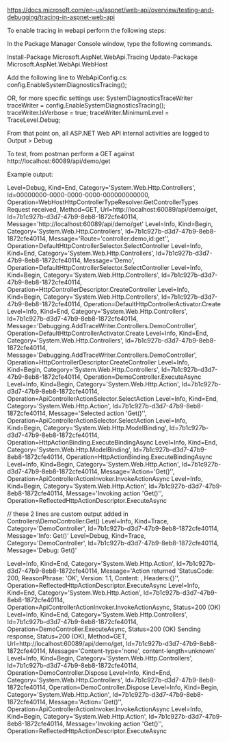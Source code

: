 ﻿https://docs.microsoft.com/en-us/aspnet/web-api/overview/testing-and-debugging/tracing-in-aspnet-web-api

To enable tracing in webapi perform the following steps:

In the Package Manager Console window, type the following commands.

Install-Package Microsoft.AspNet.WebApi.Tracing
Update-Package Microsoft.AspNet.WebApi.WebHost

Add the following line to WebApiConfig.cs:
config.EnableSystemDiagnosticsTracing();

OR, for more specific settings use:
SystemDiagnosticsTraceWriter traceWriter = config.EnableSystemDiagnosticsTracing();
traceWriter.IsVerbose = true;
traceWriter.MinimumLevel = TraceLevel.Debug;

From that point on, all ASP.NET Web API internal activities are logged to Output > Debug

To test, from postman perform a GET against http://localhost:60089/api/demo/get

Example output:

Level=Debug, Kind=End, Category='System.Web.Http.Controllers', Id=00000000-0000-0000-0000-000000000000, Operation=WebHostHttpControllerTypeResolver.GetControllerTypes
Request received, Method=GET, Url=http://localhost:60089/api/demo/get, Id=7b1c927b-d3d7-47b9-8eb8-1872cfe40114, Message='http://localhost:60089/api/demo/get'
Level=Info, Kind=Begin, Category='System.Web.Http.Controllers', Id=7b1c927b-d3d7-47b9-8eb8-1872cfe40114, Message='Route='controller:demo,id:get'', Operation=DefaultHttpControllerSelector.SelectController
Level=Info, Kind=End, Category='System.Web.Http.Controllers', Id=7b1c927b-d3d7-47b9-8eb8-1872cfe40114, Message='Demo', Operation=DefaultHttpControllerSelector.SelectController
Level=Info, Kind=Begin, Category='System.Web.Http.Controllers', Id=7b1c927b-d3d7-47b9-8eb8-1872cfe40114, Operation=HttpControllerDescriptor.CreateController
Level=Info, Kind=Begin, Category='System.Web.Http.Controllers', Id=7b1c927b-d3d7-47b9-8eb8-1872cfe40114, Operation=DefaultHttpControllerActivator.Create
Level=Info, Kind=End, Category='System.Web.Http.Controllers', Id=7b1c927b-d3d7-47b9-8eb8-1872cfe40114, Message='Debugging.AddTraceWriter.Controllers.DemoController', Operation=DefaultHttpControllerActivator.Create
Level=Info, Kind=End, Category='System.Web.Http.Controllers', Id=7b1c927b-d3d7-47b9-8eb8-1872cfe40114, Message='Debugging.AddTraceWriter.Controllers.DemoController', Operation=HttpControllerDescriptor.CreateController
Level=Info, Kind=Begin, Category='System.Web.Http.Controllers', Id=7b1c927b-d3d7-47b9-8eb8-1872cfe40114, Operation=DemoController.ExecuteAsync
Level=Info, Kind=Begin, Category='System.Web.Http.Action', Id=7b1c927b-d3d7-47b9-8eb8-1872cfe40114, Operation=ApiControllerActionSelector.SelectAction
Level=Info, Kind=End, Category='System.Web.Http.Action', Id=7b1c927b-d3d7-47b9-8eb8-1872cfe40114, Message='Selected action 'Get()'', Operation=ApiControllerActionSelector.SelectAction
Level=Info, Kind=Begin, Category='System.Web.Http.ModelBinding', Id=7b1c927b-d3d7-47b9-8eb8-1872cfe40114, Operation=HttpActionBinding.ExecuteBindingAsync
Level=Info, Kind=End, Category='System.Web.Http.ModelBinding', Id=7b1c927b-d3d7-47b9-8eb8-1872cfe40114, Operation=HttpActionBinding.ExecuteBindingAsync
Level=Info, Kind=Begin, Category='System.Web.Http.Action', Id=7b1c927b-d3d7-47b9-8eb8-1872cfe40114, Message='Action='Get()'', Operation=ApiControllerActionInvoker.InvokeActionAsync
Level=Info, Kind=Begin, Category='System.Web.Http.Action', Id=7b1c927b-d3d7-47b9-8eb8-1872cfe40114, Message='Invoking action 'Get()'', Operation=ReflectedHttpActionDescriptor.ExecuteAsync

// these 2 lines are custom output added in Controllers\DemoController.Get()
Level=Info, Kind=Trace, Category='DemoController', Id=7b1c927b-d3d7-47b9-8eb8-1872cfe40114, Message='Info: Get()'
Level=Debug, Kind=Trace, Category='DemoController', Id=7b1c927b-d3d7-47b9-8eb8-1872cfe40114, Message='Debug: Get()'

Level=Info, Kind=End, Category='System.Web.Http.Action', Id=7b1c927b-d3d7-47b9-8eb8-1872cfe40114, Message='Action returned 'StatusCode: 200, ReasonPhrase: 'OK', Version: 1.1, Content: <null>, Headers:{}'', Operation=ReflectedHttpActionDescriptor.ExecuteAsync
Level=Info, Kind=End, Category='System.Web.Http.Action', Id=7b1c927b-d3d7-47b9-8eb8-1872cfe40114, Operation=ApiControllerActionInvoker.InvokeActionAsync, Status=200 (OK)
Level=Info, Kind=End, Category='System.Web.Http.Controllers', Id=7b1c927b-d3d7-47b9-8eb8-1872cfe40114, Operation=DemoController.ExecuteAsync, Status=200 (OK)
Sending response, Status=200 (OK), Method=GET, Url=http://localhost:60089/api/demo/get, Id=7b1c927b-d3d7-47b9-8eb8-1872cfe40114, Message='Content-type='none', content-length=unknown'
Level=Info, Kind=Begin, Category='System.Web.Http.Controllers', Id=7b1c927b-d3d7-47b9-8eb8-1872cfe40114, Operation=DemoController.Dispose
Level=Info, Kind=End, Category='System.Web.Http.Controllers', Id=7b1c927b-d3d7-47b9-8eb8-1872cfe40114, Operation=DemoController.Dispose
Level=Info, Kind=Begin, Category='System.Web.Http.Action', Id=7b1c927b-d3d7-47b9-8eb8-1872cfe40114, Message='Action='Get()'', Operation=ApiControllerActionInvoker.InvokeActionAsync
Level=Info, Kind=Begin, Category='System.Web.Http.Action', Id=7b1c927b-d3d7-47b9-8eb8-1872cfe40114, Message='Invoking action 'Get()'', Operation=ReflectedHttpActionDescriptor.ExecuteAsync


